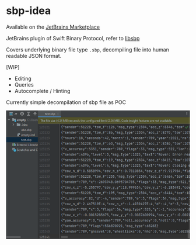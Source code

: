 # sbp-idea

Available on the [JetBrains Marketplace](https://plugins.jetbrains.com/plugin/20731-sbp)

JetBrains plugin of Swift Binary Protocol, refer to [libsbp](https://github.com/swift-nav/libsbp/tree/master/java)

Covers underlying binary file type `.sbp`, decompiling file into human readable JSON format.

[WIP] 
- Editing
- Queries
- Autocomplete / Hinting

Currently simple decompilation of sbp file as POC

![after.png](images/after.png)
